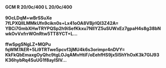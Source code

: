 #### GCM R 20/0c/400 L 20/0c/400
**9OcLDqM+wBrSSuXe**<br/>**7fLPXQIILMMkUfn9cikn0s+Lx41oOA8VBjrlQl3Z42A=**<br/>**YBCi7GmbXHwTRYPQSp2h9iSefKkxu7NIIYZ5uSUWxEz7gpaH4s8g38bNwkOvVxfrrWOnRtw5TT8YCT+L...**<br/><br/>
**ffwSpgSNgLZ+MQPu**<br/>**fqWM7AER+5Li9TRTwe5pcvf3jMU4k6s3orimpr4nDVY=**<br/>**KkFkQbEmaxgOyQhc9tgLOJqAMvHtiF/oEehfHS9jx5I5hYhOxK3k7GIJ93K36hybRq4SuUG1f8ayISIV...**